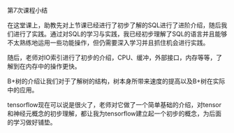 第7次课程小结

​		在这堂课上，助教先对上节课已经进行了初步了解的SQL进行了进阶介绍，随后我们进行了实践。通过对SQL的学习与实践，我已经初步理解了SQL的语言并且能够不太熟练地运用一些功能操作，但仍需要深入学习并且抓住机会进行实践。

​		随后，老师对IO索引进行了初步的介绍，CPU、缓冲，外部接口，内存等等，了解到在内存中的操作更快。

​		B+树的介绍让我们对于了解树的结构，树本身所带来速度的提高以及B+树在实际中的应用。

​		tensorflow现在可以说是很火了，老师对它做了一个简单基础的介绍，对tensor和神经元概念的初步理解，都让我为tensorflow建立起一个初步的概念，为后面的学习做好铺垫。

